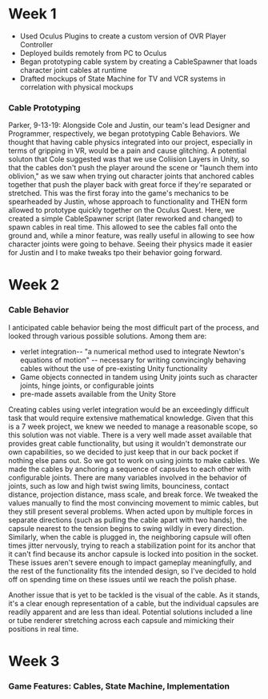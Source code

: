 # Week 1
* Used Oculus Plugins to create a custom version of OVR Player Controller
* Deployed builds remotely from PC to Oculus
* Began prototyping cable system by creating a CableSpawner that loads character joint cables at runtime
* Drafted mockups of State Machine for TV and VCR systems in correlation with physical mockups

### Cable Prototyping
Parker, 9-13-19:
Alongside Cole and Justin, our team's lead Designer and Programmer, respectively, we began prototyping Cable Behaviors. We thought that having cable physics integrated into our project, especially in terms of gripping in VR, would be a pain and cause glitching. 
A potential soluton that Cole suggested was that we use Coliision Layers in Unity, so that the cables don't push the player around the scene or "launch them into oblivion," as we saw when trying out character joints that anchored cables together that push the player back with great force if they're separated or stretched.
This was the first foray into the game's mechanics to be spearheaded by Justin, whose approach to functionality and THEN form allowed to prototype quickly together on the Oculus Quest.
Here, we created a simple CableSpawner script (later reworked and changed) to spawn cables in real time. This allowed to see the cables fall onto the ground and, while a minor feature, was really useful in allowing to see how character joints were going to behave. Seeing their physics made it easier for Justin and I to make tweaks tpo their behavior going forward. 

# Week 2
### Cable Behavior
I anticipated cable behavior being the most difficult part of the process, and looked through various possible solutions. Among them are:
- verlet integration-- "a numerical method used to integrate Newton's equations of motion" -- necessary for writing convincingly behaving cables without the use of pre-existing Unity functionality
- Game objects connected in tandem using Unity joints such as character joints, hinge joints, or configurable joints
- pre-made assets available from the Unity Store

Creating cables using verlet integration would be an exceedingly difficult task that would require extensive mathematical knowledge. Given that this is a 7 week project, we knew we needed to manage a reasonable scope, so this solution was not viable. There is a very well made asset available that provides great cable functionality, but using it wouldn't demonstrate our own capabilities, so we decided to just keep that in our back pocket if nothing else pans out. So we got to work on using joints to make cables.
We made the cables by anchoring a sequence of capsules to each other with configurable joints. There are many variables involved in the behavior of joints, such as low and high twist swing limits, bounciness, contact distance, projection distance, mass scale, and break force. We tweaked the values manually to find the most convincing movement to mimic cables, but they still present several problems. When acted upon by multiple forces in separate directions (such as pulling the cable apart with two hands), the capsule nearest to the tension begins to swing wildly in every direction. Similarly, when the cable is plugged in, the neighboring capsule will often times jitter nervously, trying to reach a stabilization point for its anchor that it can't find because its anchor capsule is locked into position in the socket.
These issues aren't severe enough to impact gameplay meaningfully, and the rest of the functionality fits the intended design, so I've decided to hold off on spending time on these issues until we reach the polish phase.

Another issue that is yet to be tackled is the visual of the cable. As it stands, it's a clear enough representation of a cable, but the individual capsules are readily apparent and are less than ideal. Potential solutions included a line or tube renderer stretching across each capsule and mimicking their positions in real time.

# Week 3
### Game Features: Cables, State Machine, Implementation

